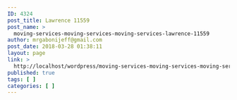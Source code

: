 ```yaml
---
ID: 4324
post_title: Lawrence 11559
post_name: >
  moving-services-moving-services-moving-services-lawrence-11559
author: mrgabonijeff@gmail.com
post_date: 2018-03-28 01:38:11
layout: page
link: >
  http://localhost/wordpress/moving-services-moving-services-moving-services-lawrence-11559/
published: true
tags: [ ]
categories: [ ]
---
```

